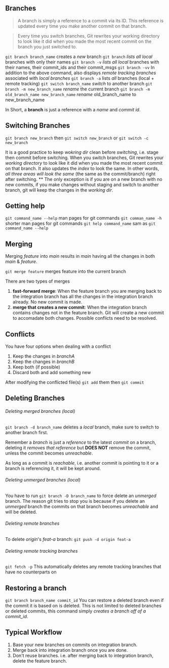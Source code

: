 ## Branches
> A branch is simply a reference to a commit via its ID. This reference is updated every time you make another commit on that branch.

> Every time you switch branches, Git rewrites your working directory to look like it did when you made the most recent commit on the branch you just switched to.

`git branch branch_name` creates a *new* branch
`git branch` *lists all* *local* branches with only their names
`git branch -v` *lists all* *local* branches with their names, their commit_ids and their commit_msgs
`git branch -vv` In addition to the above command, also displays *remote tracking branches* associated with *local branches*
`git branch -a` lists *all* branches (local + remote tracking)
`git switch branch_name` *switch* to another branch
`git branch -m new_branch_name` *rename* the current branch
`git branch -m old_branch_name new_branch_name` *rename* old_branch_name to new_branch_name

In Short, a **branch** is just a reference with a *name* and *commit id*.

## Switching Branches
`git branch new_branch` then `git switch new_branch` or
`git switch -c new_branch`

It is a good practice to keep *wokring dir* clean before *switching*, i.e. stage then commit before switching.
When you switch branches, Git rewrites your *working directory* to look like it did when you made the most recent commit on that branch. It also updates the *index* to look the same. 
In other words, *all three areas will look the same* (the same as the commit/branch) right after switching.
\*\* The only exception is if you are on a new branch with no new commits, if you make changes without staging and switch to another branch, git will keep the changes in the *working dir*.

## Getting help
`git command_name --help` man pages for git commands
`git comman_name -h` shorter man pages for git commands
`git help command_name` sam as `git command_name --help`

## Merging
Merging *feature* into *main* results in *main* having all the changes in both *main* & *feature*.

`git merge feature` merges feature into the current branch

There are two types of merges
1. **fast-forward merge**: When the feature branch you are merging back to the integration branch has all the changes in the integration branch already. No new commit is made.
2. **merge that creates a new commit**: When the integration branch contains changes not in the feature branch. Git will create a new commit to accomadate both changes. Possible conflicts need to be resolved. 

## Conflicts
You have four options when dealing with a conflict
1. Keep the changes in *branchA*
2. Keep the changes in *branchB*
3. Keep both (if possible)
4. Discard both and add something new

After modifying the conflicted file(s) `git add` them then `git commit`

## Deleting Branches
###### Deleting merged branches (local)
`git branch -d branch_name` deletes a *local* branch, make sure to switch to another branch first.

Remember a *branch* is just a *reference* to the latest *commit* on a branch, deleting it *removes that reference* but **DOES NOT** remove the commit, unless the commit becomes *unreachable*.

As long as a commit is *reachable*, i.e. another commit is pointing to it or a branch is referencing it, it will be kept around.
###### Deleting unmerged branches (local)
You have to run `git branch -D branch_name` to force delete an *unmerged* branch.
The reason git tries to stop you is because if you delete an *unmerged* branch the commits on that branch becomes *unreachable* and will be deleted.
###### Deleting remote branches
To delete *origin*'s *feat-a* branch:
`git push -d origin feat-a`
###### Deleting remote tracking branches
`git fetch -p` This automatically deletes any remote tracking branches that have no counterparts on 

## Restoring a branch
`git branch branch_name commit_id` You can restore a deleted branch even if the commit it is based on is deleted. This is not limited to deleted branches or deleted commits, this command simply *creates a branch off of a commit_id*.

## Typical Workflow
1. Base your new branches on commits on integration branch.
2. Merge back into integration branch once you are done.
3. Don't reuse branches. i.e. after merging back to integration branch, delete the feature branch.
